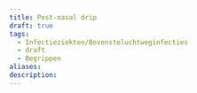 ```yaml
---
title: Post-nasal drip
draft: true
tags:
  - Infectieziekten/Bovensteluchtweginfecties
  - draft
  - Begrippen
aliases: 
description:
---
```


